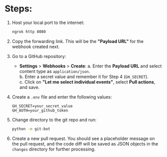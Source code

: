 # Steps:

1. Host your local port to the internet:
    ```bash
    ngrok http 8080
    ```

2. Copy the forwarding link. This will be the **"Payload URL"** for the webhook created next.

3. Go to a GitHub repository:
    - **Settings** > **Webhooks** > **Create**:
        a. Enter the **Payload URL** and select content type as `application/json`.  
        b. Enter a secret value and remember it for Step 4 (`GH_SECRET`).  
        c. Click on **"Let me select individual events"**, select **Pull actions**, and save.

4. Create a `.env` file and enter the following values:
    ```plaintext
    GH_SECRET=your_secret_value
    GH_AUTH=your_github_token
    ```

5. Change directory to the git repo and run:
    ```bash
    python -m git-bot
    ```

6. Create a new pull request. You should see a placeholder message on the pull request, and the code diff will be saved as JSON objects in the `changes` directory for further processing.
